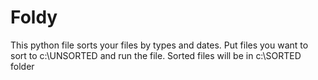 # Foldy
 This python file sorts your files by types and dates. Put files you want to sort to c:\UNSORTED and run the file. Sorted files will be in c:\SORTED folder

